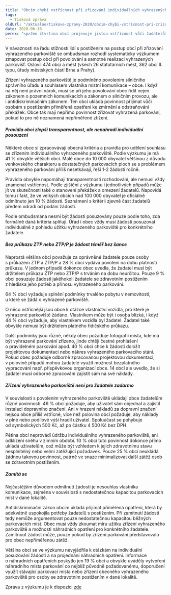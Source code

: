 ```yaml
---
title: "Obcím chybí vstřícnost při zřizování individuálních vyhrazených parkovišť"
tags:
  - Tisková zpráva
oldUrl: "/aktualne/tiskove-zpravy-2020/obcim-chybi-vstricnost-pri-zrizovani-individualnich-vyhrazenych-parkovist"
date: 2020-06-16
perex: "<p>Jen čtvrtina obcí projevuje jistou vstřícnost vůči žadatelům o individuální vyhrazené parkování pro osoby se zdravotním postižením a snaží se jim co nejvíc ulehčit proces získání povolení a zřízení parkovacího místa. Ostatní obce mají naopak různě vysoké, mnohdy zatěžující a neopodstatněné požadavky. Individuální posuzování žádosti stále není standardem, stejně jako navrhování reálných náhradních opatření. Obvyklejší je pouze formální odkaz např. na využívání veřejného parkoviště, které však situaci žadatele neřeší.</p>"
---
```


<!-- imported from the old website -->

<p>V návaznosti na řadu stížností lidí s postižením na postup obcí při zřizování vyhrazeného parkoviště se ombudsman rozhodl systematicky výzkumem zmapovat postup obcí při povolování a samotné realizaci vyhrazených parkovišť. Oslovil 474 obcí a měst (všech 26 statutárních měst, 362 obcí II. typu, úřady městských částí Brna a Prahy). </p> <p>Zřízení vyhrazeného parkoviště je podmíněno povolením silničního správního úřadu a souhlasem vlastníka místní komunikace – obce. I když na něj není právní nárok, musí se při jeho povolování obec řídit nejen zákonem o pozemních komunikacích a zákonem o silničním provozu, ale i antidiskriminačním zákonem. Ten obci ukládá povinnost přijímat vůči osobám s postižením přiměřená opatření ke zmírnění a odstraňování překážek. Obce tak mají nepřímo povinnost zřizovat vyhrazená parkování, pokud to pro ně neznamená nepřiměřené ztížení. </p> <h5>Pravidla obcí zlepší transparentnost, ale nenahradí individuální posouzení</h5> <p>Některé obce si zpracovávají obecná kritéria a pravidla pro udělení souhlasu se zřízením individuálního vyhrazeného parkoviště. Podle výzkumu je má 41 % obvykle větších obcí. Malé obce do 10 000 obyvatel většinou z důvodu venkovského charakteru a dostatečných parkovacích ploch se s problémem vyhrazeného parkování příliš nesetkávají, řeší 1-2 žádosti ročně. </p> <p>Pravidla obvykle napomáhají transparentnosti rozhodování, ale nemusí vždy znamenat vstřícnost. Podle zjištění z výzkumu i jednotlivých případů může jít ve skutečnosti také o stanovení překážek a omezení žadatelů. Napovídá tomu i fakt, že ve velkých obcích nad 100 000 obyvatel je oficiálně odmítnuto jen 10 % žádostí. Seznámení s kritérii zjevně část žadatelů předem odradí od podání žádosti.</p> <p>Podle ombudsmana nesmí být žádosti posuzovány pouze podle toho, zda formálně daná kritéria splňují. Úřad i obec vždy musí žádosti posuzovat individuálně z pohledu užitku vyhrazeného parkoviště pro konkrétního žadatele.</p> <h5>Bez průkazu ZTP nebo ZTP/P je žádost téměř bez šance</h5> <p>Naprostá většina obcí považuje za oprávněné žadatele pouze osoby s průkazem ZTP a ZTP/P a 28 % obcí vydává povolení na dobu platnosti průkazu. V jednom případě dokonce obec uvedla, že žadatel musí být držitelem průkazu ZTP nebo ZTP/P s trváním na dobu neurčitou. Pouze 9 % obcí posuzuje žádosti jakéhokoli žadatele se zdravotním postižením z hlediska jeho potřeb a přínosu vyhrazeného parkování.</p> <p>64 % obcí vyžaduje splnění podmínky trvalého pobytu v nemovitosti, u které se žádá o vyhrazené parkoviště.</p> <p>O něco vstřícnější jsou obce k otázce vlastnictví vozidla, pro které je vyhrazené parkoviště žádáno. Vlastníkem může být i osoba blízká, i když 44 % obcí vyžaduje, aby vlastníkem vozidla byl žadatel. Žadatel také obvykle nemusí být držitelem platného řidičského průkazu.</p> <p>Další podmínky jsou různé, někdy obec požaduje fotografii místa, kde má být vyhrazené parkování zřízeno, jinde chtějí čestné prohlášení o pravidelném parkování apod. 40 % obcí chce k žádosti doložit projektovou dokumentaci nebo nákres vyhrazeného parkovacího stání. Pokud obec požaduje odborně zpracovanou projektovou dokumentaci, v polovině případů mohou žadatelé využít možnost bezplatného vypracování např. příspěvkovou organizací obce. 14 obcí ale uvedlo, že si žadatel musí odborné zpracování zajistit sám na své náklady.</p> <h5>Zřízení vyhrazeného parkoviště není pro žadatele zadarmo</h5> <p>V souvislosti s povolením vyhrazeného parkoviště ukládají obce žadatelům různé povinnosti. 46 % obcí požaduje, aby uživatel sám objednal a zajistil instalaci dopravního značení. Ani v hrazení nákladů za dopravní značení nejsou obce příliš vstřícné, více než polovina obcí požaduje, aby náklady v plné nebo podílové výši hradil uživatel. Spoluúčast se pohybuje od symbolických 500 Kč, až po částku 4 500 Kč bez DPH.</p> <p>Pětina obcí neprovádí údržbu individuálního vyhrazeného parkoviště, ani odklízení sněhu v zimním období. 10 % obcí tuto povinnost dokonce přímo ukládá uživatelům, což může být vzhledem k jejich zdravotnímu stavu nesplnitelný nebo velmi zatěžující požadavek. Pouze 25 % obcí neukládá žádnou takovou povinnost, patrně ve snaze minimalizovat další zátěž osob se zdravotním postižením.</p> <h5>Zamítá se</h5> <p>Nejčastějším důvodem odmítnutí žádosti je nesouhlas vlastníka komunikace, zejména v souvislosti s nedostatečnou kapacitou parkovacích míst v dané lokalitě. </p> <p>Antidiskriminační zákon obcím ukládá přijímat přiměřená opatření, která by adekvátně uspokojila potřeby žadatelů s postižením. Při zamítnutí žádosti tedy nemůže argumentovat pouze nedostatečnou kapacitou běžných parkovacích míst. Obec musí vždy zkoumat míru užitku zřízení vyhrazeného parkoviště a možnosti náhradních opatření pro konkrétního žadatele. Zamítnout žádost může, pouze pokud by zřízení parkování představovalo pro obec nepřiměřenou zátěž.</p> <p>Většina obcí se ve výzkumu nevyjádřila k otázkám na individuální posuzování žádosti a na projednání náhradních opatření. Informace o náhradních opatřeních poskytlo jen 19 % obcí a obvykle uváděly vytvoření náhradního místa parkování co nejblíž původně požadovanému, doporučení využít stávající parkovací místa nebo zřízení obecného vyhrazeného parkoviště pro osoby se zdravotním postižením v dané lokalitě.</p><p></p><p>Zpráva z výzkumu je k dispozici <a href="/uploads-import/DISKRIMINACE/Vyzkum/18-2020-DIS_vyzkum-parkovani.pdf" target="_blank">zde</a></p>

